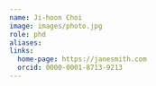 ```yaml
---
name: Ji-hoon Choi
image: images/photo.jpg
role: phd
aliases:
links:
  home-page: https://janesmith.com
  orcid: 0000-0001-8713-9213
---
```

